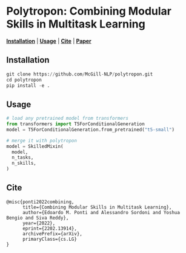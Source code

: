 # Polytropon: Combining Modular Skills in Multitask Learning

[**Installation**](#installation) | [**Usage**](#usage) | [**Cite**](#cite) | [**Paper**](media/paper.pdf)


## Installation

```python
git clone https://github.com/McGill-NLP/polytropon.git
cd polytropon
pip install -e .
```

## Usage

```python
# load any pretrained model from transformers
from transformers import T5ForConditionalGeneration
model = T5ForConditionalGeneration.from_pretrained("t5-small")

# merge it with polytropon
model = SkilledMixin(
  model,
  n_tasks,
  n_skills,
)
```

## Cite

```
@misc{ponti2022combining,
      title={Combining Modular Skills in Multitask Learning}, 
      author={Edoardo M. Ponti and Alessandro Sordoni and Yoshua Bengio and Siva Reddy},
      year={2022},
      eprint={2202.13914},
      archivePrefix={arXiv},
      primaryClass={cs.LG}
}
```
